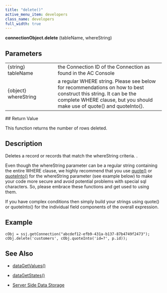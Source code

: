 ```yaml
---
title: "delete()"
active_menu_item: developers
class_name: developers
full_width: true
---
```



**connectionObject.delete** (tableName, whereString)

## Parameters

<table>
<tr>
<td width="181">
{string} tableName

</td>
<td width="18">
</td>
<td width="681">
the Connection ID of the Connection as found in the AC Console

</td>
</tr>
<tr>
<td width="181">
{object} whereString

</td>
<td width="18">
</td>
<td width="681">
a regular WHERE string. Please see below for recommendations on how to best construct this string. It can be the complete WHERE clause, but you should make use of quote() and quoteInto().

</td>
</tr>
</table>
## Return Value

This function returns the number of rows deleted.

## Description

Deletes a record or records that match the whereString criteria. .

Even though the whereString parameter can be a regular string containing the entire WHERE clause, we highly recommend that you use [quote()](quote) or [quoteInto()](quoteinto) for the whereString parameter (see example below) to make your code more secure and avoid potential problems with special sql characters. So, please embrace these functions and get used to using them.

If you have complex conditions then simply build your strings using quote() or quoteInto() for the individual field components of the overall expression.

## Example

    cObj = ssj.getConnection("abcdef12-efb9-431a-b137-87b4749f2473");
    cObj.delete('customers', cObj.quoteInto('id=?', p.id));
     
   

## See Also

 - [dataGetValues()](../../../client-api/widget-data-state-manipulation/datagetvalues)

 - [dataGetStates()](../../../client-api/widget-data-state-manipulation/datagetstates)

 - [Server Side Data Storage](../../../../data-storage/server-side-data-storage/)

